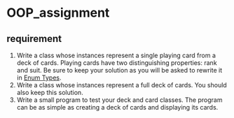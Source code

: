 # OOP_assignment
## requirement
1.	Write a class whose instances represent a single playing card from a deck of cards. Playing cards have two distinguishing properties: rank and suit. Be sure to keep your solution as you will be asked to rewrite it in [Enum Types](https://docs.oracle.com/javase/tutorial/java/javaOO/QandE/enum-answers.html).
2.	Write a class whose instances represent a full deck of cards. You should also keep this solution.
3.	Write a small program to test your deck and card classes. The program can be as simple as creating a deck of cards and displaying its cards.


